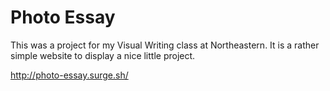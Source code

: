 # Photo Essay

This was a project for my Visual Writing class at Northeastern. It is a rather simple website to display a nice little project.

http://photo-essay.surge.sh/